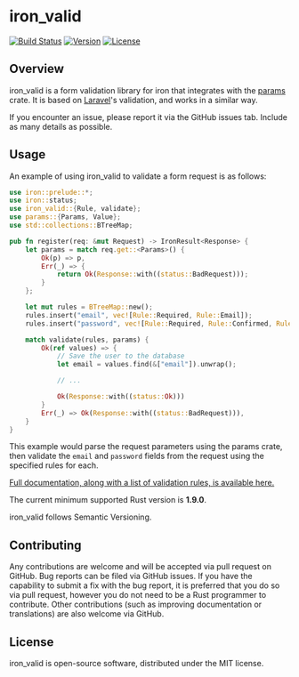# iron_valid

[![Build Status](https://travis-ci.org/shssoichiro/iron-valid.svg?branch=master)](https://travis-ci.org/shssoichiro/iron-valid)
[![Version](https://img.shields.io/crates/v/iron-valid.svg)](https://crates.io/crates/iron-valid)
[![License](https://img.shields.io/crates/l/iron-valid.svg)](https://github.com/shssoichiro/iron-valid/blob/master/LICENSE)

## Overview

iron_valid is a form validation library for iron that integrates with the [params](https://crates.io/crates/params) crate. It is based on [Laravel](https://laravel.com/docs/5.2/validation)'s validation, and works in a similar way.

If you encounter an issue, please report it via the GitHub issues tab. Include as many details
as possible.

## Usage

An example of using iron_valid to validate a form request is as follows:

```rust
use iron::prelude::*;
use iron::status;
use iron_valid::{Rule, validate};
use params::{Params, Value};
use std::collections::BTreeMap;

pub fn register(req: &mut Request) -> IronResult<Response> {
    let params = match req.get::<Params>() {
        Ok(p) => p,
        Err(_) => {
            return Ok(Response::with((status::BadRequest)));
        }
    };

    let mut rules = BTreeMap::new();
    rules.insert("email", vec![Rule::Required, Rule::Email]);
    rules.insert("password", vec![Rule::Required, Rule::Confirmed, Rule::Min(8)]);

    match validate(rules, params) {
        Ok(ref values) => {
            // Save the user to the database
            let email = values.find(&["email"]).unwrap();

            // ...

            Ok(Response::with((status::Ok)))
        }
        Err(_) => Ok(Response::with((status::BadRequest))),
    }
}
```

This example would parse the request parameters using the params crate, then validate the `email` and `password` fields from the request using the specified rules for each.

[Full documentation, along with a list of validation rules, is available here.](http://shssoichiro.github.io/iron-valid/iron_valid/)

The current minimum supported Rust version is **1.9.0**.

iron_valid follows Semantic Versioning.

## Contributing

Any contributions are welcome and will be accepted via pull request on GitHub. Bug reports can be
filed via GitHub issues. If you have the capability to submit a fix with the bug report, it is
preferred that you do so via pull request, however you do not need to be a Rust programmer to
contribute. Other contributions (such as improving documentation or translations) are also
welcome via GitHub.

## License

iron_valid is open-source software, distributed under the MIT license.

